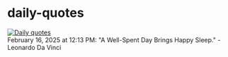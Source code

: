 # daily-quotes
[![Daily quotes](https://github.com/ceepu8/daily-quotes/actions/workflows/daily-quote.yml/badge.svg)](https://github.com/ceepu8/daily-quotes/actions/workflows/daily-quote.yml)<br/>
February 16, 2025 at 12:13 PM: "A Well-Spent Day Brings Happy Sleep." - Leonardo Da Vinci
